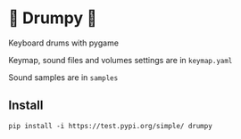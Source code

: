 # 🥁 Drumpy 🎵

Keyboard drums with pygame

Keymap, sound files and volumes settings are in ```keymap.yaml```

Sound samples are in ```samples```

## Install
```shell script
pip install -i https://test.pypi.org/simple/ drumpy
```